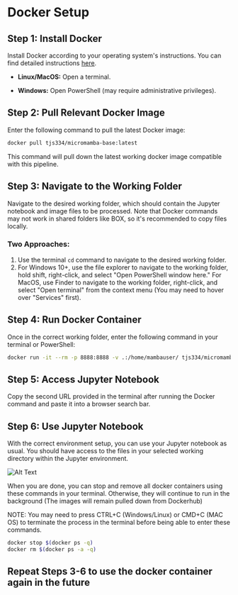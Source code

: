 # Docker Setup

## Step 1: Install Docker

Install Docker according to your operating system's instructions. You can find detailed instructions [here](https://docs.docker.com/engine/install/).

- **Linux/MacOS:**
  Open a terminal.

- **Windows:**
  Open PowerShell (may require administrative privileges).

## Step 2: Pull Relevant Docker Image

Enter the following command to pull the latest Docker image:

```bash
docker pull tjs334/micromamba-base:latest
```
This command will pull down the latest working docker image compatible with this pipeline.

## Step 3: Navigate to the Working Folder

Navigate to the desired working folder, which should contain the Jupyter notebook and image files to be processed. Note that Docker commands may not work in shared folders like BOX, so it's recommended to copy files locally.

### Two Approaches:

1. Use the terminal `cd` command to navigate to the desired working folder.
2. For Windows 10+, use the file explorer to navigate to the working folder, hold shift, right-click, and select "Open PowerShell window here." For MacOS, use Finder to navigate to the working folder, right-click, and select "Open terminal" from the context menu (You may need to hover over "Services" first).

## Step 4: Run Docker Container

Once in the correct working folder, enter the following command in your terminal or PowerShell:

```bash
docker run -it --rm -p 8888:8888 -v .:/home/mambauser/ tjs334/micromamba-base:latest
```

## Step 5: Access Jupyter Notebook

Copy the second URL provided in the terminal after running the Docker command and paste it into a browser search bar.

## Step 6: Use Jupyter Notebook

With the correct environment setup, you can use your Jupyter notebook as usual. You should have access to the files in your selected working directory within the Jupyter environment.

![Alt Text](https://github.com/tylerslonecki/pipeline_test/blob/main/config/jupyter_example.PNG)

When you are done, you can stop and remove all docker containers using these commands in your terminal. Otherwise, they will continue to run in the background (The images will remain pulled down from Dockerhub)

NOTE: You may need to press CTRL+C (Windows/Linux) or CMD+C (MAC OS) to terminate the process in the terminal before being able to enter these commands.
```bash
docker stop $(docker ps -q)
docker rm $(docker ps -a -q)
```

## Repeat Steps 3-6 to use the docker container again in the future
